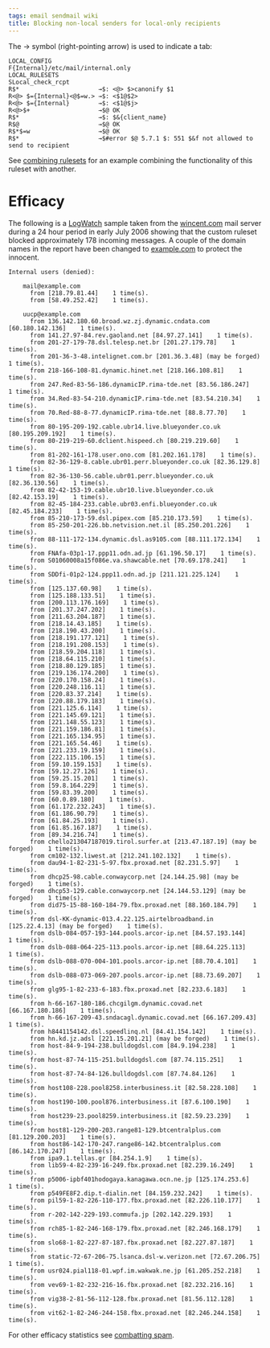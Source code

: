 ```yaml
---
tags: email sendmail wiki
title: Blocking non-local senders for local-only recipients
---
```


The → symbol (right-pointing arrow) is used to indicate a tab:

    LOCAL_CONFIG
    F{Internal}/etc/mail/internal.only
    LOCAL_RULESETS
    SLocal_check_rcpt
    R$*                      →$: <@> $>canonify $1
    R<@> $={Internal}<@$=w.> →$: <$1@$2>
    R<@> $={Internal}        →$: <$1@$j>
    R<@>$+                   →$@ OK
    R$*                      →$: $&{client_name}
    R$@                      →$@ OK
    R$*$=w                   →$@ OK
    R$*                      →$#error $@ 5.7.1 $: 551 $&f not allowed to send to recipient

See [combining rulesets](/wiki/combining_rulesets) for an example combining the functionality of this ruleset with another.

# Efficacy

The following is a [LogWatch](/wiki/LogWatch) sample taken from the [wincent.com](/wiki/wincent.com) mail server during a 24 hour period in early July 2006 showing that the custom ruleset blocked approximately 178 incoming messages. A couple of the domain names in the report have been changed to [example.com](/wiki/example.com) to protect the innocent.

    Internal users (denied):

        mail@example.com
          from [218.79.81.44]    1 time(s).
          from [58.49.252.42]    1 time(s).

        uucp@example.com
          from 136.142.180.60.broad.wz.zj.dynamic.cndata.com [60.180.142.136]    1 time(s).
          from 141.27.97-84.rev.gaoland.net [84.97.27.141]    1 time(s).
          from 201-27-179-78.dsl.telesp.net.br [201.27.179.78]    1 time(s).
          from 201-36-3-48.intelignet.com.br [201.36.3.48] (may be forged)    1 time(s).
          from 218-166-108-81.dynamic.hinet.net [218.166.108.81]    1 time(s).
          from 247.Red-83-56-186.dynamicIP.rima-tde.net [83.56.186.247]    1 time(s).
          from 34.Red-83-54-210.dynamicIP.rima-tde.net [83.54.210.34]    1 time(s).
          from 70.Red-88-8-77.dynamicIP.rima-tde.net [88.8.77.70]    1 time(s).
          from 80-195-209-192.cable.ubr14.live.blueyonder.co.uk [80.195.209.192]    1 time(s).
          from 80-219-219-60.dclient.hispeed.ch [80.219.219.60]    1 time(s).
          from 81-202-161-178.user.ono.com [81.202.161.178]    1 time(s).
          from 82-36-129-8.cable.ubr01.perr.blueyonder.co.uk [82.36.129.8]    1 time(s).
          from 82-36-130-56.cable.ubr01.perr.blueyonder.co.uk [82.36.130.56]    1 time(s).
          from 82-42-153-19.cable.ubr10.live.blueyonder.co.uk [82.42.153.19]    1 time(s).
          from 82-45-184-233.cable.ubr03.enfi.blueyonder.co.uk [82.45.184.233]    1 time(s).
          from 85-210-173-59.dsl.pipex.com [85.210.173.59]    1 time(s).
          from 85-250-201-226.bb.netvision.net.il [85.250.201.226]    1 time(s).
          from 88-111-172-134.dynamic.dsl.as9105.com [88.111.172.134]    1 time(s).
          from FNAfa-03p1-17.ppp11.odn.ad.jp [61.196.50.17]    1 time(s).
          from S01060008a15f086e.va.shawcable.net [70.69.178.241]    1 time(s).
          from SDDfi-01p2-124.ppp11.odn.ad.jp [211.121.225.124]    1 time(s).
          from [125.137.60.98]    1 time(s).
          from [125.188.133.51]    1 time(s).
          from [200.113.176.169]    1 time(s).
          from [201.37.247.202]    1 time(s).
          from [211.63.204.187]    1 time(s).
          from [218.14.43.185]    1 time(s).
          from [218.190.43.200]    1 time(s).
          from [218.191.177.121]    1 time(s).
          from [218.191.208.153]    1 time(s).
          from [218.59.204.118]    1 time(s).
          from [218.64.115.210]    1 time(s).
          from [218.80.129.185]    1 time(s).
          from [219.136.174.200]    1 time(s).
          from [220.170.158.24]    1 time(s).
          from [220.248.116.11]    1 time(s).
          from [220.83.37.214]    1 time(s).
          from [220.88.179.183]    1 time(s).
          from [221.125.6.114]    1 time(s).
          from [221.145.69.121]    1 time(s).
          from [221.148.55.123]    1 time(s).
          from [221.159.186.81]    1 time(s).
          from [221.165.134.95]    1 time(s).
          from [221.165.54.46]    1 time(s).
          from [221.233.19.159]    1 time(s).
          from [222.115.106.15]    1 time(s).
          from [59.10.159.153]    1 time(s).
          from [59.12.27.126]    1 time(s).
          from [59.25.15.201]    1 time(s).
          from [59.8.164.229]    1 time(s).
          from [59.83.39.200]    1 time(s).
          from [60.0.89.180]    1 time(s).
          from [61.172.232.243]    1 time(s).
          from [61.186.90.79]    1 time(s).
          from [61.84.25.193]    1 time(s).
          from [61.85.167.187]    1 time(s).
          from [89.34.216.74]    1 time(s).
          from chello213047187019.tirol.surfer.at [213.47.187.19] (may be forged)    1 time(s).
          from cm102-132.liwest.at [212.241.102.132]    1 time(s).
          from dau94-1-82-231-5-97.fbx.proxad.net [82.231.5.97]    1 time(s).
          from dhcp25-98.cable.conwaycorp.net [24.144.25.98] (may be forged)    1 time(s).
          from dhcp53-129.cable.conwaycorp.net [24.144.53.129] (may be forged)    1 time(s).
          from did75-15-88-160-184-79.fbx.proxad.net [88.160.184.79]    1 time(s).
          from dsl-KK-dynamic-013.4.22.125.airtelbroadband.in [125.22.4.13] (may be forged)    1 time(s).
          from dslb-084-057-193-144.pools.arcor-ip.net [84.57.193.144]    1 time(s).
          from dslb-088-064-225-113.pools.arcor-ip.net [88.64.225.113]    1 time(s).
          from dslb-088-070-004-101.pools.arcor-ip.net [88.70.4.101]    1 time(s).
          from dslb-088-073-069-207.pools.arcor-ip.net [88.73.69.207]    1 time(s).
          from glg95-1-82-233-6-183.fbx.proxad.net [82.233.6.183]    1 time(s).
          from h-66-167-180-186.chcgilgm.dynamic.covad.net [66.167.180.186]    1 time(s).
          from h-66-167-209-43.sndacagl.dynamic.covad.net [66.167.209.43]    1 time(s).
          from h8441154142.dsl.speedlinq.nl [84.41.154.142]    1 time(s).
          from hn.kd.jz.adsl [221.15.201.21] (may be forged)    1 time(s).
          from host-84-9-194-238.bulldogdsl.com [84.9.194.238]    1 time(s).
          from host-87-74-115-251.bulldogdsl.com [87.74.115.251]    1 time(s).
          from host-87-74-84-126.bulldogdsl.com [87.74.84.126]    1 time(s).
          from host108-228.pool8258.interbusiness.it [82.58.228.108]    1 time(s).
          from host190-100.pool876.interbusiness.it [87.6.100.190]    1 time(s).
          from host239-23.pool8259.interbusiness.it [82.59.23.239]    1 time(s).
          from host81-129-200-203.range81-129.btcentralplus.com [81.129.200.203]    1 time(s).
          from host86-142-170-247.range86-142.btcentralplus.com [86.142.170.247]    1 time(s).
          from ipa9.1.tellas.gr [84.254.1.9]    1 time(s).
          from lib59-4-82-239-16-249.fbx.proxad.net [82.239.16.249]    1 time(s).
          from p5006-ipbf401hodogaya.kanagawa.ocn.ne.jp [125.174.253.6]    1 time(s).
          from p549FE8F2.dip.t-dialin.net [84.159.232.242]    1 time(s).
          from pil59-1-82-226-110-177.fbx.proxad.net [82.226.110.177]    1 time(s).
          from r-202-142-229-193.commufa.jp [202.142.229.193]    1 time(s).
          from rch85-1-82-246-168-179.fbx.proxad.net [82.246.168.179]    1 time(s).
          from slo68-1-82-227-87-187.fbx.proxad.net [82.227.87.187]    1 time(s).
          from static-72-67-206-75.lsanca.dsl-w.verizon.net [72.67.206.75]    1 time(s).
          from usr024.pial118-01.wpf.im.wakwak.ne.jp [61.205.252.218]    1 time(s).
          from vev69-1-82-232-216-16.fbx.proxad.net [82.232.216.16]    1 time(s).
          from vig38-2-81-56-112-128.fbx.proxad.net [81.56.112.128]    1 time(s).
          from vit62-1-82-246-244-158.fbx.proxad.net [82.246.244.158]    1 time(s).

For other efficacy statistics see [combatting spam](/wiki/combatting_spam).

